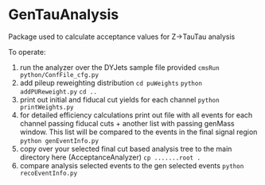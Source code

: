# GenTauAnalysis

Package used to calculate acceptance values for Z->TauTau analysis

To operate:
1. run the analyzer over the DYJets sample file provided
`cmsRun python/ConfFile_cfg.py`
2. add pileup reweighting distribution
`cd puWeights`
`python addPUReweight.py`
`cd ..`
3. print out initial and fiducal cut yields for each channel
`python printWeights.py`
4. for detailed efficiency calculations print out file with all events for each channel passing fiducal cuts + another list with passing genMass window.  This list will be compared to the events in the final signal region
`python genEventInfo.py`
5. copy over your selected final cut based analysis tree to the main directory here (AcceptanceAnalyzer)
`cp .......root .`
6. compare analysis selected events to the gen selected events
`python recoEventInfo.py`
